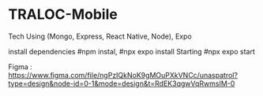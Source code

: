 # TRALOC-Mobile
Tech Using (Mongo, Express, React Native, Node), Expo




install dependencies #npm instal, #npx expo install 
Starting #npx expo start

Figma : https://www.figma.com/file/ngPzIQkNoK9gMOuPXkVNCc/unaspatrol?type=design&node-id=0-1&mode=design&t=RdEK3qgwVqRwmsIM-0

